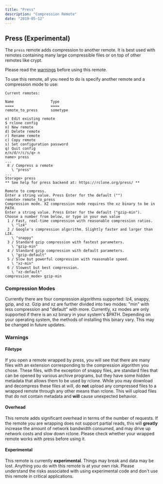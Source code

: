 ```yaml
---
title: "Press"
description: "Compression Remote"
date: "2019-05-12"
---
```


Press (Experimental)
-----------------------------------------

The `press` remote adds compression to another remote. It is best used with remotes containing
many large compressible files or on top of other remotes like crypt.

Please read the [warnings](#warnings) before using this remote.

To use this remote, all you need to do is specify another remote and a compression mode to use:

```
Current remotes:

Name                 Type
====                 ====
remote_to_press      sometype

e) Edit existing remote
$ rclone config
n) New remote
d) Delete remote
r) Rename remote
c) Copy remote
s) Set configuration password
q) Quit config
e/n/d/r/c/s/q> n
name> press
...
 8 / Compress a remote
   \ "press"
...
Storage> press
** See help for press backend at: https://rclone.org/press/ **

Remote to compress.
Enter a string value. Press Enter for the default ("")
remote> remote_to_press
Compression mode. XZ compression mode requires the xz binary to be in PATH.
Enter a string value. Press Enter for the default ("gzip-min").
Choose a number from below, or type in your own value
 1 / Fast, real-time compression with reasonable compression ratios.
   \ "lz4"
 2 / Google's compression algorithm. Slightly faster and larger than LZ4.
   \ "snappy"
 3 / Standard gzip compression with fastest parameters.
   \ "gzip-min"
 4 / Standard gzip compression with default parameters.
   \ "gzip-default"
 5 / Slow but powerful compression with reasonable speed.
   \ "xz-min"
 6 / Slowest but best compression.
   \ "xz-default"
compression_mode> gzip-min
```

### Compression Modes
Currently there are four compression algorithms supported: lz4, snappy, gzip, and xz.
Gzip and xz are further divided into two modes: "min" with less compression and "default" with more.
Currently, xz modes are only supported if there is an xz binary in your system's $PATH.
Depending on your operating system, the methods of installing this binary vary. This may be changed in
future updates.

### Warnings

#### Filetype
If you open a remote wrapped by press, you will see that there are many files with an extension corresponding to
the compression algorithm you chose. These files, with the exception of snappy files, are standard files that
can be opened by various archive programs, but they have some hidden metadata that allows them to be used by rclone.
While you may download and decompress these files at will, do **not** upload any compressed files to a wrapped remote
through any other means than rclone. This will upload files that do not contain metadata and **will** cause unexpected behavior.

#### Overhead
This remote adds significant overhead in terms of the number of requests. If the remote
you are wrapping does not support partial reads, this will **greatly** increase the amount
of network bandwidth consumed, and may drive up network costs and slow down rclone. Please
check whether your wrapped remote works with press before using it.

#### Experimental
This remote is currently **experimental**. Things may break and data may be lost. Anything you do with this remote is
at your own risk. Please understand the risks associated with using experimental code and don't use this remote in
critical applications.